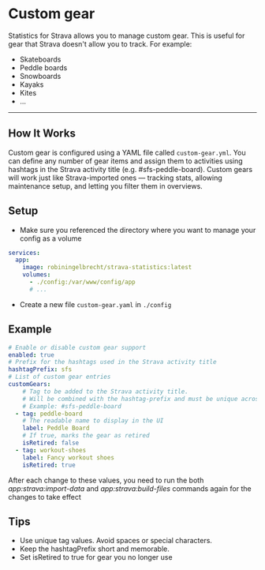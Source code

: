 # Custom gear

Statistics for Strava allows you to manage custom gear. This is useful for gear that Strava doesn't allow you to track. For example:

* Skateboards
* Peddle boards
* Snowboards
* Kayaks
* Kites
* ...

---

## How It Works

Custom gear is configured using a YAML file called `custom-gear.yml`. You can define any number of gear items and assign them to activities using hashtags in the Strava activity title (e.g. #sfs-peddle-board).
Custom gears will work just like Strava-imported ones — tracking stats, allowing maintenance setup, and letting you filter them in overviews.

## Setup

* Make sure you referenced the directory where you want to manage your config as a volume

```yaml
services:
  app:
    image: robiningelbrecht/strava-statistics:latest
    volumes:
      - ./config:/var/www/config/app
      # ...
```

* Create a new file `custom-gear.yaml` in `./config`

## Example

```yaml
# Enable or disable custom gear support
enabled: true
# Prefix for the hashtags used in the Strava activity title
hashtagPrefix: sfs
# List of custom gear entries
customGears:
    # Tag to be added to the Strava activity title.
    # Will be combined with the hashtag-prefix and must be unique across all customGears
    # Example: #sfs-peddle-board
  - tag: peddle-board
    # The readable name to display in the UI
    label: Peddle Board
    # If true, marks the gear as retired
    isRetired: false
  - tag: workout-shoes
    label: Fancy workout shoes
    isRetired: true
```

<div class="alert important">
After each change to these values, you need to run the both <i>app:strava:import-data</i> 
and <i>app:strava:build-files</i> commands again for the changes to take effect
</div>

## Tips

* Use unique tag values. Avoid spaces or special characters.
* Keep the hashtagPrefix short and memorable.
* Set isRetired to true for gear you no longer use
